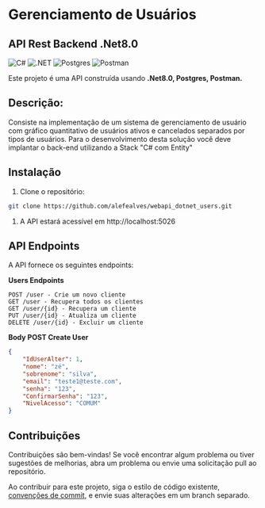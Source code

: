 # Gerenciamento de Usuários
## API Rest Backend .Net8.0

![C#](https://img.shields.io/badge/C%23-239120?style=for-the-badge&logo=c-sharp&logoColor=white)
![.NET](https://img.shields.io/badge/.NET-5C2D91?style=for-the-badge&logo=.net&logoColor=white)
![Postgres](https://img.shields.io/badge/postgres-%23316192.svg?style=for-the-badge&logo=postgresql&logoColor=white)
![Postman](https://img.shields.io/badge/Postman-FF6C37?style=for-the-badge&logo=postman&logoColor=white)

Este projeto é uma API construída usando **.Net8.0, Postgres, Postman.**

## Descrição:

Consiste na implementação de um sistema de gerenciamento de
usuário com gráfico quantitativo de usuários ativos e cancelados
separados por tipos de usuários.
Para o desenvolvimento desta solução você deve implantar o back-end
utilizando a Stack "C# com Entity"

## Instalação

1. Clone o repositório:

```bash
git clone https://github.com/alefealves/webapi_dotnet_users.git
```

1. A API estará acessível em http://localhost:5026

## API Endpoints
A API fornece os seguintes endpoints:

**Users Endpoints**
```redução
POST /user - Crie um novo cliente
GET /user - Recupera todos os clientes
GET /user/{id} - Recupera um cliente
PUT /user/{id} - Atualiza um cliente
DELETE /user/{id} - Excluir um cliente
```

**Body POST Create User**
```json
{
	"IdUserAlter": 1,
	"nome": "zé",
	"sobrenome": "silva",
	"email": "teste1@teste.com",
	"senha": "123",
	"ConfirmarSenha": "123",
	"NivelAcesso": "COMUM"
}
```

## Contribuições

Contribuições são bem-vindas! Se você encontrar algum problema ou tiver sugestões de melhorias, abra um problema ou envie uma solicitação pull ao repositório.

Ao contribuir para este projeto, siga o estilo de código existente, [convenções de commit](https://www.conventionalcommits.org/en/v1.0.0/), e envie suas alterações em um branch separado.



